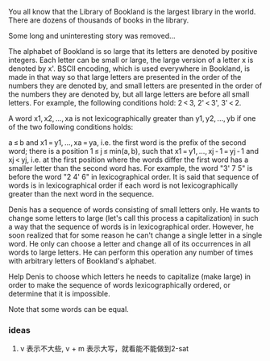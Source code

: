 You all know that the Library of Bookland is the largest library in the world. There are dozens of thousands of books in the library.

Some long and uninteresting story was removed...

The alphabet of Bookland is so large that its letters are denoted by positive integers. Each letter can be small or large, the large version of a letter x is denoted by x'. BSCII encoding, which is used everywhere in Bookland, is made in that way so that large letters are presented in the order of the numbers they are denoted by, and small letters are presented in the order of the numbers they are denoted by, but all large letters are before all small letters. For example, the following conditions hold: 2 < 3, 2' < 3', 3' < 2.

A word x1, x2, ..., xa is not lexicographically greater than y1, y2, ..., yb if one of the two following conditions holds:

a ≤ b and x1 = y1, ..., xa = ya, i.e. the first word is the prefix of the second word;
there is a position 1 ≤ j ≤ min(a, b), such that x1 = y1, ..., xj - 1 = yj - 1 and xj < yj, i.e. at the first position where the words differ the first word has a smaller letter than the second word has.
For example, the word "3' 7 5" is before the word "2 4' 6" in lexicographical order. It is said that sequence of words is in lexicographical order if each word is not lexicographically greater than the next word in the sequence.

Denis has a sequence of words consisting of small letters only. He wants to change some letters to large (let's call this process a capitalization) in such a way that the sequence of words is in lexicographical order. However, he soon realized that for some reason he can't change a single letter in a single word. He only can choose a letter and change all of its occurrences in all words to large letters. He can perform this operation any number of times with arbitrary letters of Bookland's alphabet.

Help Denis to choose which letters he needs to capitalize (make large) in order to make the sequence of words lexicographically ordered, or determine that it is impossible.

Note that some words can be equal.

### ideas
1. v 表示不大些, v + m 表示大写，就看能不能做到2-sat